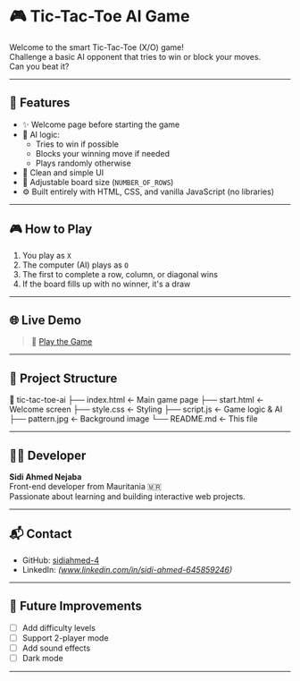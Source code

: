 # 🎮 Tic-Tac-Toe AI Game

Welcome to the smart Tic-Tac-Toe (X/O) game!  
Challenge a basic AI opponent that tries to win or block your moves.  
Can you beat it?

---

## 🚀 Features

- ✨ Welcome page before starting the game
- 🤖 AI logic:
  - Tries to win if possible
  - Blocks your winning move if needed
  - Plays randomly otherwise
- 🧩 Clean and simple UI
- 📐 Adjustable board size (`NUMBER_OF_ROWS`)
- ⚙️ Built entirely with HTML, CSS, and vanilla JavaScript (no libraries)

---

## 🎮 How to Play

1. You play as `X`
2. The computer (AI) plays as `O`
3. The first to complete a row, column, or diagonal wins
4. If the board fills up with no winner, it's a draw

---

## 🌐 Live Demo

> 🔗 [Play the Game]([https://sidiahmed-4.github.io/tic-tac-toe-ai/])  


---

## 📁 Project Structure

📁 tic-tac-toe-ai
├── index.html ← Main game page
├── start.html ← Welcome screen
├── style.css ← Styling
├── script.js ← Game logic & AI
├── pattern.jpg ← Background image
└── README.md ← This file


---

## 🧑‍💻 Developer

**Sidi Ahmed Nejaba**  
Front-end developer from Mauritania 🇲🇷  
Passionate about learning and building interactive web projects.

---

## 📬 Contact

- GitHub: [sidiahmed-4](https://github.com/sidiahmed-4)
- LinkedIn: *(www.linkedin.com/in/sidi-ahmed-645859246)*

---

## 🔮 Future Improvements

- [ ] Add difficulty levels
- [ ] Support 2-player mode
- [ ] Add sound effects
- [ ] Dark mode

---

